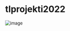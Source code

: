 # tlprojekti2022

![image](https://user-images.githubusercontent.com/93557178/199468762-623c994b-27ab-497b-85f8-be11419d099d.png)
